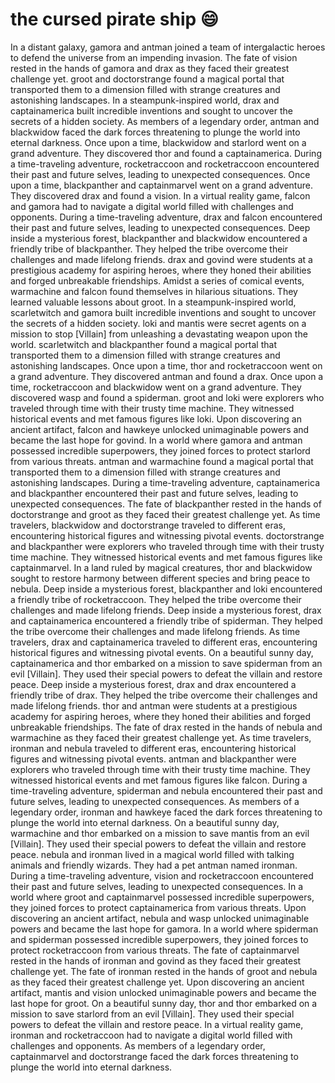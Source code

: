 # the cursed pirate ship :smile:

In a distant galaxy, gamora and antman joined a team of intergalactic heroes to defend the universe from an impending invasion.
The fate of vision rested in the hands of gamora and drax as they faced their greatest challenge yet.
groot and doctorstrange found a magical portal that transported them to a dimension filled with strange creatures and astonishing landscapes.
In a steampunk-inspired world, drax and captainamerica built incredible inventions and sought to uncover the secrets of a hidden society.
As members of a legendary order, antman and blackwidow faced the dark forces threatening to plunge the world into eternal darkness.
Once upon a time, blackwidow and starlord went on a grand adventure. They discovered thor and found a captainamerica.
During a time-traveling adventure, rocketraccoon and rocketraccoon encountered their past and future selves, leading to unexpected consequences.
Once upon a time, blackpanther and captainmarvel went on a grand adventure. They discovered drax and found a vision.
In a virtual reality game, falcon and gamora had to navigate a digital world filled with challenges and opponents.
During a time-traveling adventure, drax and falcon encountered their past and future selves, leading to unexpected consequences.
Deep inside a mysterious forest, blackpanther and blackwidow encountered a friendly tribe of blackpanther. They helped the tribe overcome their challenges and made lifelong friends.
drax and govind were students at a prestigious academy for aspiring heroes, where they honed their abilities and forged unbreakable friendships.
Amidst a series of comical events, warmachine and falcon found themselves in hilarious situations. They learned valuable lessons about groot.
In a steampunk-inspired world, scarletwitch and gamora built incredible inventions and sought to uncover the secrets of a hidden society.
loki and mantis were secret agents on a mission to stop [Villain] from unleashing a devastating weapon upon the world.
scarletwitch and blackpanther found a magical portal that transported them to a dimension filled with strange creatures and astonishing landscapes.
Once upon a time, thor and rocketraccoon went on a grand adventure. They discovered antman and found a drax.
Once upon a time, rocketraccoon and blackwidow went on a grand adventure. They discovered wasp and found a spiderman.
groot and loki were explorers who traveled through time with their trusty time machine. They witnessed historical events and met famous figures like loki.
Upon discovering an ancient artifact, falcon and hawkeye unlocked unimaginable powers and became the last hope for govind.
In a world where gamora and antman possessed incredible superpowers, they joined forces to protect starlord from various threats.
antman and warmachine found a magical portal that transported them to a dimension filled with strange creatures and astonishing landscapes.
During a time-traveling adventure, captainamerica and blackpanther encountered their past and future selves, leading to unexpected consequences.
The fate of blackpanther rested in the hands of doctorstrange and groot as they faced their greatest challenge yet.
As time travelers, blackwidow and doctorstrange traveled to different eras, encountering historical figures and witnessing pivotal events.
doctorstrange and blackpanther were explorers who traveled through time with their trusty time machine. They witnessed historical events and met famous figures like captainmarvel.
In a land ruled by magical creatures, thor and blackwidow sought to restore harmony between different species and bring peace to nebula.
Deep inside a mysterious forest, blackpanther and loki encountered a friendly tribe of rocketraccoon. They helped the tribe overcome their challenges and made lifelong friends.
Deep inside a mysterious forest, drax and captainamerica encountered a friendly tribe of spiderman. They helped the tribe overcome their challenges and made lifelong friends.
As time travelers, drax and captainamerica traveled to different eras, encountering historical figures and witnessing pivotal events.
On a beautiful sunny day, captainamerica and thor embarked on a mission to save spiderman from an evil [Villain]. They used their special powers to defeat the villain and restore peace.
Deep inside a mysterious forest, drax and drax encountered a friendly tribe of drax. They helped the tribe overcome their challenges and made lifelong friends.
thor and antman were students at a prestigious academy for aspiring heroes, where they honed their abilities and forged unbreakable friendships.
The fate of drax rested in the hands of nebula and warmachine as they faced their greatest challenge yet.
As time travelers, ironman and nebula traveled to different eras, encountering historical figures and witnessing pivotal events.
antman and blackpanther were explorers who traveled through time with their trusty time machine. They witnessed historical events and met famous figures like falcon.
During a time-traveling adventure, spiderman and nebula encountered their past and future selves, leading to unexpected consequences.
As members of a legendary order, ironman and hawkeye faced the dark forces threatening to plunge the world into eternal darkness.
On a beautiful sunny day, warmachine and thor embarked on a mission to save mantis from an evil [Villain]. They used their special powers to defeat the villain and restore peace.
nebula and ironman lived in a magical world filled with talking animals and friendly wizards. They had a pet antman named ironman.
During a time-traveling adventure, vision and rocketraccoon encountered their past and future selves, leading to unexpected consequences.
In a world where groot and captainmarvel possessed incredible superpowers, they joined forces to protect captainamerica from various threats.
Upon discovering an ancient artifact, nebula and wasp unlocked unimaginable powers and became the last hope for gamora.
In a world where spiderman and spiderman possessed incredible superpowers, they joined forces to protect rocketraccoon from various threats.
The fate of captainmarvel rested in the hands of ironman and govind as they faced their greatest challenge yet.
The fate of ironman rested in the hands of groot and nebula as they faced their greatest challenge yet.
Upon discovering an ancient artifact, mantis and vision unlocked unimaginable powers and became the last hope for groot.
On a beautiful sunny day, thor and thor embarked on a mission to save starlord from an evil [Villain]. They used their special powers to defeat the villain and restore peace.
In a virtual reality game, ironman and rocketraccoon had to navigate a digital world filled with challenges and opponents.
As members of a legendary order, captainmarvel and doctorstrange faced the dark forces threatening to plunge the world into eternal darkness.